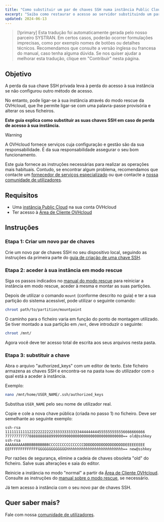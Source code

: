 ```yaml
---
title: "Como substituir um par de chaves SSH numa instância Public Cloud"
excerpt: "Saiba como restaurar o acesso ao servidor substituindo um par de chaves SSH por uma nova em caso de perda da sua chave privada"
updated: 2024-06-13
---
```


> [!primary]
> Esta tradução foi automaticamente gerada pelo nosso parceiro SYSTRAN. Em certos casos, poderão ocorrer formulações imprecisas, como por exemplo nomes de botões ou detalhes técnicos. Recomendamos que consulte a versão inglesa ou francesa do manual, caso tenha alguma dúvida. Se nos quiser ajudar a melhorar esta tradução, clique em "Contribuir" nesta página.
>

## Objetivo

A perda da sua chave SSH privada leva à perda do acesso à sua instância se não configurou outro método de acesso.

No entanto, pode ligar-se à sua instância através do modo rescue da OVHcloud, que lhe permite ligar-se com uma palavra-passe provisória e alterar os seus ficheiros.

**Este guia explica como substituir as suas chaves SSH em caso de perda de acesso à sua instância.**

> [!warning]
> A OVHcloud fornece serviços cuja configuração e gestão são da sua responsabilidade. É da sua responsabilidade assegurar o seu bom funcionamento.
>
> Este guia fornece as instruções necessárias para realizar as operações mais habituais. Contudo, se encontrar algum problema, recomendamos que contacte um [fornecedor de serviços especializado](/links/partner) ou que contacte a [nossa comunidade de utilizadores](/links/community).
>

## Requisitos

- Uma [instância Public Cloud](/links/public-cloud/public-cloud) na sua conta OVHcloud
- Ter acesso à [Área de Cliente OVHcloud](/links/manager)

## Instruções

### Etapa 1: Criar um novo par de chaves

Crie um novo par de chaves SSH no seu dispositivo local, seguindo as instruções da primeira parte do [guia de criação de uma chave SSH](/pages/public_cloud/compute/creating-ssh-keys-pci).

### Etapa 2: aceder à sua instância em modo rescue

Siga os passos indicados no [manual do modo rescue](/pages/public_cloud/compute/put_an_instance_in_rescue_mode) para reiniciar a instância em modo rescue, aceder à mesma e montar as suas partições.

Depois de utilizar o comando `mount` (conforme descrito no guia) e ter a sua partição do sistema acessível, pode utilizar o seguinte comando:

```bash
chroot path/to/partition/mountpoint
```

O caminho para o ficheiro varia em função do ponto de montagem utilizado. Se tiver montado a sua partição em `/mnt`, deve introduzir o seguinte:

```bash
chroot /mnt/
```

Agora você deve ter acesso total de escrita aos seus arquivos nesta pasta.

### Etapa 3: substituir a chave

Abra o arquivo "authorized_keys" com um editor de texto. Este ficheiro armazena as chaves SSH e encontra-se na pasta `home` do utilizador com o qual está a aceder à instância.

Exemplo:

```bash
nano /mnt/home/USER_NAME/.ssh/authorized_keys
```

Substitua `USER_NAME` pelo seu nome de utilizador real.

Copie e cole a nova chave pública (criada no passo 1) no ficheiro. Deve ser semelhante ao seguinte exemplo:

```console
ssh-rsa 1111111111122222222222333333333333444444444555555555556666666666
777777777778888888888999999900000000000000000000000000== old@sshkey
ssh-rsa AAAAAAAAABBBBBBBBBBBCCCCCCCCCCCCCCCCDDDDDDDDDDDDDDDDDDDEEEEEEEEE
EEFFFFFFFFFFFFFGGGGGGGGGGGGGhhhhhhhhhhhhhhhhhhhhhhhhhh== new@sshkey
```

Por razões de segurança, elimine a cadeia de chaves obsoleta "old" do ficheiro. Salve suas alterações e saia do editor.

Reinicie a instância no modo "normal" a partir da [Área de Cliente OVHcloud](/links/manager). Consulte as instruções do [manual sobre o modo rescue](/pages/public_cloud/compute/put_an_instance_in_rescue_mode), se necessário.

Já tem acesso à instância com o seu novo par de chaves SSH.

## Quer saber mais?

Fale com nossa [comunidade de utilizadores](/links/community).

